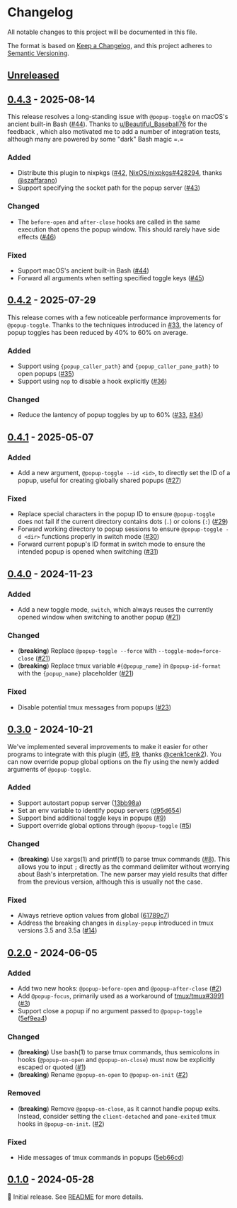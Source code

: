 # Changelog

All notable changes to this project will be documented in this file.

The format is based on [Keep a Changelog](https://keepachangelog.com/en/1.1.0/),
and this project adheres to
[Semantic Versioning](https://semver.org/spec/v2.0.0.html).

<!--
Here's a template for each release section. This file should only include updates
that are noticeable to end users between two releases. For developers, this project
follows <https://www.conventionalcommits.org/en/v1.0.0/> to track changes.

## [1.0.0] - YYYY-MM-DD

### Added

- (**breaking**) Always place breaking changes at the top of each subsection.
- Append other changes in chronological order under the appropriate subsection.
- Additionally, you may use `{{variable name}}` as a placeholder for the value
  of a named variable, which includes:
  - `PRNUM`: the number of the pull request
  - `DATE`: the date in `YYYY-MM-DD` format whenever the pull request is updated

### Changed

### Deprecated

### Removed

### Fixed

### Security

[1.0.0]: https://github.com/user/repo/compare/v0.0.0..v1.0.0
-->

## [Unreleased]

## [0.4.3] - 2025-08-14

This release resolves a long-standing issue with `@popup-toggle` on macOS's
ancient built-in Bash ([#44]). Thanks to [u/Beautiful_Baseball76] for the
feedback , which also motivated me to add a number of integration tests,
although many are powered by some "dark" Bash magic =.=

### Added

- Distribute this plugin to nixpkgs ([#42], [NixOS/nixpkgs#428294], thanks
  [@szaffarano])
- Support specifying the socket path for the popup server ([#43])

### Changed

- The `before-open` and `after-close` hooks are called in the same execution
  that opens the popup window. This should rarely have side effects ([#46])

### Fixed

- Support macOS's ancient built-in Bash ([#44])
- Forward all arguments when setting specified toggle keys ([#45])

[#42]: https://github.com/loichyan/tmux-toggle-popup/pull/42
[#43]: https://github.com/loichyan/tmux-toggle-popup/pull/43
[#44]: https://github.com/loichyan/tmux-toggle-popup/pull/44
[#45]: https://github.com/loichyan/tmux-toggle-popup/pull/45
[#46]: https://github.com/loichyan/tmux-toggle-popup/pull/46
[NixOS/nixpkgs#428294]: https://github.com/NixOS/nixpkgs/pull/428294
[@szaffarano]: https://github.com/szaffarano
[u/Beautiful_Baseball76]: https://www.reddit.com/user/Beautiful_Baseball76

## [0.4.2] - 2025-07-29

This release comes with a few noticeable performance improvements for
`@popup-toggle`. Thanks to the techniques introduced in [#33], the latency of
popup toggles has been reduced by 40% to 60% on average.

### Added

- Support using `{popup_caller_path}` and `{popup_caller_pane_path}` to open
  popups ([#35])
- Support using `nop` to disable a hook explicitly ([#36])

### Changed

- Reduce the lantency of popup toggles by up to 60% ([#33], [#34])

[#33]: https://github.com/loichyan/tmux-toggle-popup/pull/33
[#34]: https://github.com/loichyan/tmux-toggle-popup/pull/34
[#35]: https://github.com/loichyan/tmux-toggle-popup/pull/35
[#36]: https://github.com/loichyan/tmux-toggle-popup/pull/36

## [0.4.1] - 2025-05-07

### Added

- Add a new argument, `@popup-toggle --id <id>`, to directly set the ID of a
  popup, useful for creating globally shared popups ([#27])

### Fixed

- Replace special characters in the popup ID to ensure `@popup-toggle` does not
  fail if the current directory contains dots (`.`) or colons (`:`) ([#29])
- Forward working directory to popup sessions to ensure `@popup-toggle -d <dir>`
  functions properly in switch mode ([#30])
- Forward current popup's ID format in switch mode to ensure the intended popup
  is opened when switching ([#31])

[#27]: https://github.com/loichyan/tmux-toggle-popup/pull/27
[#29]: https://github.com/loichyan/tmux-toggle-popup/pull/29
[#30]: https://github.com/loichyan/tmux-toggle-popup/pull/30
[#31]: https://github.com/loichyan/tmux-toggle-popup/pull/31

## [0.4.0] - 2024-11-23

### Added

- Add a new toggle mode, `switch`, which always reuses the currently opened
  window when switching to another popup ([#21])

### Changed

- (**breaking**) Replace `@popup-toggle --force` with
  `--toggle-mode=force-close` ([#21])
- (**breaking**) Replace tmux variable `#{@popup_name}` in `@popup-id-format`
  with the `{popup_name}` placeholder ([#21])

### Fixed

- Disable potential tmux messages from popups ([#23])

[#21]: https://github.com/loichyan/tmux-toggle-popup/pull/21
[#23]: https://github.com/loichyan/tmux-toggle-popup/pull/23

## [0.3.0] - 2024-10-21

We've implemented several improvements to make it easier for other programs to
integrate with this plugin ([#5], [#9], thanks [@cenk1cenk2]). You can now
override popup global options on the fly using the newly added arguments of
`@popup-toggle`.

### Added

- Support autostart popup server ([13bb98a])
- Set an env variable to identify popup servers ([d95d654])
- Support bind additional toggle keys in popups ([#9])
- Support override global options through `@popup-toggle` ([#5])

### Changed

- (**breaking**) Use xargs(1) and printf(1) to parse tmux commands ([#8]). This
  allows you to input `;` directly as the command delimiter without worrying
  about Bash's interpretation. The new parser may yield results that differ from
  the previous version, although this is usually not the case.

### Fixed

- Always retrieve option values from global ([61789c7])
- Address the breaking changes in `display-popup` introduced in tmux versions
  3.5 and 3.5a ([#14])

[#5]: https://github.com/loichyan/tmux-toggle-popup/pull/8
[#8]: https://github.com/loichyan/tmux-toggle-popup/pull/8
[#9]: https://github.com/loichyan/tmux-toggle-popup/pull/9
[#14]: https://github.com/loichyan/tmux-toggle-popup/pull/14
[13bb98a]: https://github.com/loichyan/tmux-toggle-popup/commit/13bb98a31debe4d7ca62b2f05e1401d93af53e23
[d95d654]: https://github.com/loichyan/tmux-toggle-popup/commit/d95d654f3eee8f1b9e86ebc000a9718305a442ce
[61789c7]: https://github.com/loichyan/tmux-toggle-popup/commit/61789c7b22fc6428a3248575503d65d88841de73
[@cenk1cenk2]: https://github.com/cenk1cenk2

## [0.2.0] - 2024-06-05

### Added

- Add two new hooks: `@popup-before-open` and `@popup-after-close` ([#2])
- Add `@popup-focus`, primarily used as a workaround of [tmux/tmux#3991] ([#3])
- Support close a popup if no argument passed to `@popup-toggle` ([5ef9ea4])

### Changed

- (**breaking**) Use bash(1) to parse tmux commands, thus semicolons in hooks
  (`@popup-on-open` and `@popup-on-close`) must now be explicitly escaped or
  quoted ([#1])
- (**breaking**) Rename `@popup-on-open` to `@popup-on-init` ([#2])

### Removed

- (**breaking**) Remove `@popup-on-close`, as it cannot handle popup exits.
  Instead, consider setting the `client-detached` and `pane-exited` tmux hooks
  in `@popup-on-init`. ([#2])

### Fixed

- Hide messages of tmux commands in popups ([5eb66cd])

[#1]: https://github.com/loichyan/tmux-toggle-popup/pull/1
[#2]: https://github.com/loichyan/tmux-toggle-popup/pull/2
[#3]: https://github.com/loichyan/tmux-toggle-popup/pull/3
[5ef9ea4]: https://github.com/loichyan/tmux-toggle-popup/commit/5ef9ea4d5c103ff8786722221eca939ef3dc1ea5
[5eb66cd]: https://github.com/loichyan/tmux-toggle-popup/commit/5eb66cd17ddaa030d4ea675513322aa1702d92c8
[tmux/tmux#3991]: https://github.com/tmux/tmux/issues/3991

## [0.1.0] - 2024-05-28

🎉 Initial release. See
[README](https://github.com/loichyan/tmux-toggle-popup/blob/v0.1.0/README.md)
for more details.

[Unreleased]: https://github.com/loichyan/tmux-toggle-popup/compare/v0.4.3..HEAD
[0.4.3]: https://github.com/loichyan/tmux-toggle-popup/compare/v0.4.2..v0.4.3
[0.4.2]: https://github.com/loichyan/tmux-toggle-popup/compare/v0.4.1..v0.4.2
[0.4.1]: https://github.com/loichyan/tmux-toggle-popup/compare/v0.4.0..v0.4.1
[0.4.0]: https://github.com/loichyan/tmux-toggle-popup/compare/v0.3.0..v0.4.0
[0.3.0]: https://github.com/loichyan/tmux-toggle-popup/compare/v0.2.0..v0.3.0
[0.2.0]: https://github.com/loichyan/tmux-toggle-popup/compare/v0.1.0..v0.2.0
[0.1.0]: https://github.com/loichyan/tmux-toggle-popup/releases/tag/v0.1.0
